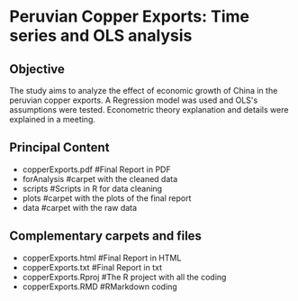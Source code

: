 # Peruvian Copper Exports: Time series and OLS analysis

## Objective
The study aims to analyze the effect of economic growth of China in the peruvian copper exports. A Regression model was used and OLS's assumptions were tested. Econometric theory explanation and details were explained in a meeting.

## Principal Content
* copperExports.pdf #Final Report in PDF
* forAnalysis #carpet with the cleaned data
* scripts #Scripts in R for data cleaning
* plots #carpet with the plots of the final report
* data #carpet with the raw data

## Complementary carpets and files
* copperExports.html #Final Report in HTML
* copperExports.txt #Final Report in txt
* copperExports.Rproj #The R project with all the coding
* copperExports.RMD #RMarkdown coding


